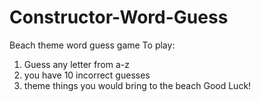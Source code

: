 # Constructor-Word-Guess
Beach theme word guess game
 To play:
 1. Guess any letter from a-z
 2. you have 10 incorrect guesses
 3. theme things you would bring to the beach 
 Good Luck!